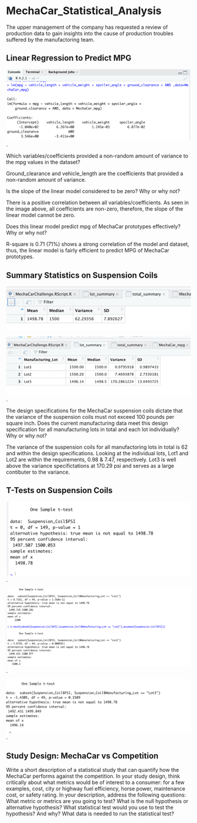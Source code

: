 # MechaCar_Statistical_Analysis

The upper management of the company has requested a review of production data to gain insights into the cause of production troubles suffered by the manufactoring team.  

## Linear Regression to Predict MPG

![Linear_regression](Resources/Linear_regression.png).

Which variables/coefficients provided a non-random amount of variance to the mpg values in the dataset?

  Ground_clearance and vehicle_length are the coefficients that provided a non-random amount of variance.

Is the slope of the linear model considered to be zero? Why or why not?

  There is a positive correlation between all variables/coefficients. As seen in the image above, all coefficients are non-zero, therefore, the slope of     the linear model cannot be zero.  

Does this linear model predict mpg of MechaCar prototypes effectively? Why or why not?

  R-square is 0.71 (71%) shows a strong correlation of the model and dataset, thus, the linear model is fairly efficient to predict MPG of MechaCar         
  prototypes.
  

## Summary Statistics on Suspension Coils

![total_summary](Resources/total_summary.png)

![Lot_summary](Resources/Lot_summary.png).

The design specifications for the MechaCar suspension coils dictate that the variance of the suspension coils must not exceed 100 pounds per square inch. Does the current manufacturing data meet this design specification for all manufacturing lots in total and each lot individually? Why or why not?

The variance of the suspension coils for all manufactoring lots in total is 62 and within the design specifications. Looking at the individual lots, Lot1 and Lot2 are within the requirements, 0.98 & 7.47, respectively. Lot3 is well above the variance specifictations at 170.29 psi and serves as a large contibuter to the variance.  


## T-Tests on Suspension Coils

![All_lots](Resources/All_lots.png).

![Lot_1_2](Resources/Lot_1_2.png).

![Lot_3](Resources/Lot_3.png).


## Study Design: MechaCar vs Competition

Write a short description of a statistical study that can quantify how the MechaCar performs against the competition. In your study design, think critically about what metrics would be of interest to a consumer: for a few examples, cost, city or highway fuel efficiency, horse power, maintenance cost, or safety rating.
In your description, address the following questions:
What metric or metrics are you going to test?
What is the null hypothesis or alternative hypothesis?
What statistical test would you use to test the hypothesis? And why?
What data is needed to run the statistical test?
